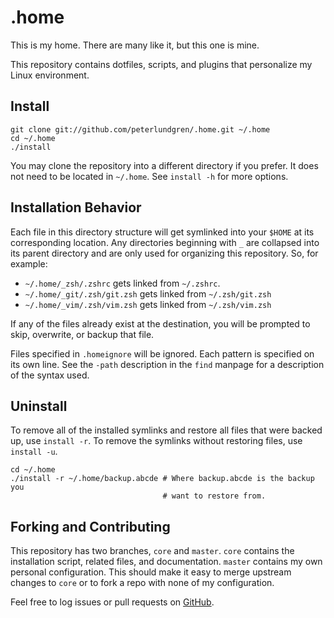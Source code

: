 .home
=====

This is my home. There are many like it, but this one is mine.

This repository contains dotfiles, scripts, and plugins that personalize my
Linux environment.


Install
-------

    git clone git://github.com/peterlundgren/.home.git ~/.home
    cd ~/.home
    ./install

You may clone the repository into a different directory if you prefer. It does
not need to be located in `~/.home`. See `install -h` for more options.


Installation Behavior
---------------------

Each file in this directory structure will get symlinked into your `$HOME` at
its corresponding location. Any directories beginning with `_` are collapsed
into its parent directory and are only used for organizing this repository. So,
for example:

*   `~/.home/_zsh/.zshrc` gets linked from `~/.zshrc`.
*   `~/.home/_git/.zsh/git.zsh` gets linked from `~/.zsh/git.zsh`
*   `~/.home/_vim/.zsh/vim.zsh` gets linked from `~/.zsh/vim.zsh`

If any of the files already exist at the destination, you will be prompted to
skip, overwrite, or backup that file.

Files specified in `.homeignore` will be ignored. Each pattern is specified on
its own line. See the `-path` description in the `find` manpage for a
description of the syntax used.


Uninstall
---------

To remove all of the installed symlinks and restore all files that were backed
up, use `install -r`. To remove the symlinks without restoring files, use
`install -u`.

    cd ~/.home
    ./install -r ~/.home/backup.abcde # Where backup.abcde is the backup you
                                      # want to restore from.


Forking and Contributing
------------------------

This repository has two branches, `core` and `master`. `core` contains the
installation script, related files, and documentation. `master` contains my own
personal configuration. This should make it easy to merge upstream changes to
`core` or to fork a repo with none of my configuration.

Feel free to log issues or pull requests on [GitHub][].

  [GitHub]: https://github.com/peterlundgren/.home
